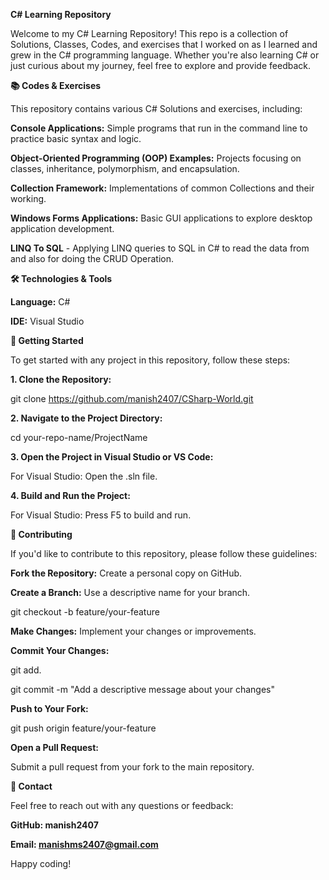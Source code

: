 **C# Learning Repository**

Welcome to my C# Learning Repository! This repo is a collection of Solutions, Classes, Codes, and exercises that I worked on as I learned and grew in the C# programming language. Whether you're also learning C# or just curious about my journey, feel free to explore and provide feedback.


**📚 Codes & Exercises**

This repository contains various C# Solutions and exercises, including:

**Console Applications:** Simple programs that run in the command line to practice basic syntax and logic.

**Object-Oriented Programming (OOP) Examples:** Projects focusing on classes, inheritance, polymorphism, and encapsulation.

**Collection Framework:** Implementations of common Collections and their working.

**Windows Forms Applications:** Basic GUI applications to explore desktop application development.

**LINQ To SQL** - Applying LINQ queries to SQL in C# to read the data from and also for doing the CRUD Operation.


**🛠️ Technologies & Tools**

**Language:** C#

**IDE:** Visual Studio


**🚀 Getting Started**

To get started with any project in this repository, follow these steps:

**1. Clone the Repository:**
   
git clone https://github.com/manish2407/CSharp-World.git


**2. Navigate to the Project Directory:**
   
cd your-repo-name/ProjectName

**3. Open the Project in Visual Studio or VS Code:**
   
For Visual Studio: Open the .sln file.

**4. Build and Run the Project:**
   
For Visual Studio: Press F5 to build and run.


**🤝 Contributing**

If you'd like to contribute to this repository, please follow these guidelines:

**Fork the Repository:** Create a personal copy on GitHub.

**Create a Branch:** Use a descriptive name for your branch.

git checkout -b feature/your-feature

**Make Changes:** Implement your changes or improvements.

**Commit Your Changes:**

git add.

git commit -m "Add a descriptive message about your changes"

**Push to Your Fork:**

git push origin feature/your-feature

**Open a Pull Request:**

Submit a pull request from your fork to the main repository.

**📝 Contact**

Feel free to reach out with any questions or feedback:

**GitHub: manish2407**

**Email: manishms2407@gmail.com**

Happy coding!

